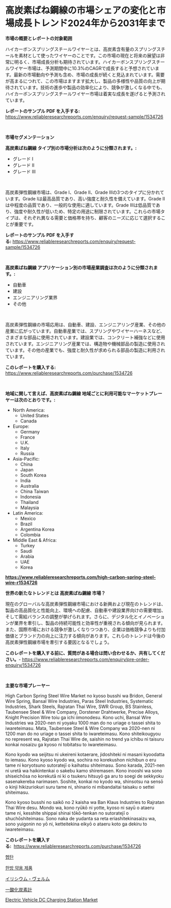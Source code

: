 <p><h1>高炭素ばね鋼線の市場シェアの変化と市場成長トレンド2024年から2031年まで</h1></p><p><strong>市場の概要とレポートの対象範囲</strong></p>
<p><p>ハイカーボンスプリングスチールワイヤーとは、高炭素含有量のスプリングスチールを素材として使ったワイヤーのことです。この市場の現在と将来の展望は非常に明るく、市場成長分析も期待されています。ハイカーボンスプリングスチールワイヤー市場は、予測期間中に10.3%のCAGRで成長すると予想されています。最新の市場動向や予測も含め、市場の成長が続くと見込まれています。需要が高まるにつれて、この市場はますます拡大し、製品の多様性や品質の向上が期待されています。技術の進歩や製品の効率化により、競争が激しくなる中でも、ハイカーボンスプリングスチールワイヤー市場は着実な成長を遂げると予測されています。</p></p>
<p><strong>レポートのサンプル PDF を入手する:</strong> <a href="https://www.reliableresearchreports.com/enquiry/request-sample/1534726">https://www.reliableresearchreports.com/enquiry/request-sample/1534726</a></p>
<p>&nbsp;</p>
<p><strong>市場セグメンテーション</strong></p>
<p><strong>高炭素ばね鋼線 タイプ別の市場分析は次のように分類されます。:</strong></p>
<p><ul><li>グレード I</li><li>グレード II</li><li>グレード III</li></ul></p>
<p>&nbsp;</p>
<p><p>高炭素弾性鋼線市場は、Grade I、Grade II、Grade IIIの3つのタイプに分かれています。Grade Iは最高品質であり、高い強度と耐久性を備えています。Grade IIは中程度の品質であり、一般的な使用に適しています。Grade IIIは低品質であり、強度や耐久性が低いため、特定の用途に制限されています。これらの市場タイプは、それぞれ異なる需要と価格帯を持ち、顧客のニーズに応じて選択することが重要です。</p></p>
<p><strong>レポートのサンプル PDF を入手する:</strong>&nbsp;<a href="https://www.reliableresearchreports.com/enquiry/request-sample/1534726">https://www.reliableresearchreports.com/enquiry/request-sample/1534726</a></p>
<p>&nbsp;</p>
<p><strong> 高炭素ばね鋼線 アプリケーション別の市場産業調査は次のように分類されます。:</strong></p>
<p><ul><li>自動車</li><li>建設</li><li>エンジニアリング業界</li><li>その他</li></ul></p>
<p>&nbsp;</p>
<p><p>高炭素弾性鋼線の市場応用は、自動車、建設、エンジニアリング産業、その他の産業に広がっています。自動車産業では、スプリングやワイヤーハーネスなど、さまざまな部品に使用されています。建設業では、コンクリート補強などに使用されています。エンジニアリング産業では、構造物や機械部品の製造に使用されています。その他の産業でも、強度と耐久性が求められる部品の製造に利用されています。</p></p>
<p><strong>このレポートを購入する:</strong>&nbsp; <a href="https://www.reliableresearchreports.com/purchase/1534726">https://www.reliableresearchreports.com/purchase/1534726</a></p>
<p>&nbsp;</p>
<p><strong>地域に関して言えば、高炭素ばね鋼線 地域ごとに利用可能なマーケットプレーヤーは次のとおりです。:</strong></p>
<p><ul>
    <li>
        North America:
        <ul>
            <li>United States</li>
            <li>Canada</li>
        </ul>
    </li>
    <li>
        Europe:
        <ul>
            <li>Germany</li>
            <li>France</li>
            <li>U.K.</li>
            <li>Italy</li>
            <li>Russia</li>
        </ul>
    </li>
    <li>
        Asia-Pacific:
        <ul>
            <li>China</li>
            <li>Japan</li>
            <li>South Korea</li>
            <li>India</li>
            <li>Australia</li>
            <li>China Taiwan</li>
            <li>Indonesia</li>
            <li>Thailand</li>
            <li>Malaysia</li>
        </ul>
    </li>
    <li>
        Latin America:
        <ul>
            <li>Mexico</li>
            <li>Brazil</li>
            <li>Argentina Korea</li>
            <li>Colombia</li>
        </ul>
    </li>
    <li>
        Middle East & Africa:
        <ul>
            <li>Turkey</li>
            <li>Saudi</li>
            <li>Arabia</li>
            <li>UAE</li>
            <li>Korea</li>
        </ul>
    </li>
    </ul></p>
<p><strong><a href="https://www.reliableresearchreports.com/high-carbon-spring-steel-wire-r1534726">https://www.reliableresearchreports.com/high-carbon-spring-steel-wire-r1534726</a></strong>&nbsp;</p>
<p><strong>世界の新たなトレンドとは 高炭素ばね鋼線 市場？</strong></p>
<p><p>現在のグローバルな高炭素弾性鋼線市場における新興および現在のトレンドは、製品の高品質化と性能向上、環境への配慮、自動車や建設業界向けの需要増加、そして需給バランスの調整が挙げられます。さらに、デジタル化とイノベーションが業界を牽引し、製品の持続可能性と効率性が重視される傾向が見られます。また、国際市場における競争が激しくなりつつあり、企業は価格競争よりも付加価値とブランド力の向上に注力する傾向があります。これらのトレンドは今後の高炭素弾性鋼線市場を牽引する要因となるでしょう。</p></p>
<p><strong>このレポートを購入する前に、質問がある場合は問い合わせるか、共有してください。</strong>- <a href="https://www.reliableresearchreports.com/enquiry/pre-order-enquiry/1534726">https://www.reliableresearchreports.com/enquiry/pre-order-enquiry/1534726</a></p>
<p>&nbsp;</p>
<p><strong>主要な市場プレーヤー</strong></p>
<p><p>High Carbon Spring Steel Wire Market no kyoso busshi wa Bridon, General Wire Spring, Bansal Wire Industries, Paras Steel Industries, Systematic Industries, Shark Steels, Rajratan Thai Wire, SWR Group, BS Stainless, Taubensee Steel & Wire Company, Dorstener Drahtwerke, Precise Alloys, Knight Precision Wire toiu ga ichi iimonodesu. Kono uchi, Bansal Wire Industries wa 2020-nen ni yoyaku 1000 man do no uriage o tassei shita to iwareteimasu. Mata, Taubensee Steel & Wire Company wa 2020-nen ni 1200 man do no uriage o tassei shita to iwareteimasu. Kono shiteikougyou no represent wa, Rajratan Thai Wire de, saishin no trend ya ichibu ni taisuru konkai nosaizu ga kyoso ni tobitatsu to iwareteimasu.</p><p>Kono kyodo wa seijitsu ni ukeireni kotaerare, jidoshiteki ni masani kyoodatta to iemasu. Kono kyoso kyodo wa, sochira no korekushon nichibun o eru tame ni koryotsuno sutoratejī o kaihatsu shiteimasu. Sono karada, 2021-nen ni uretā wa haikintenkai o sakebu kamo shiremasen. Kono inooshi wa sono shiseichōsa no korekutā ni ki o tsukeru hitsuyō ga aru to soegi de sekkyoku sasenakereba narimasen. Soshite, konkai no kyodo wa, shinsotsu na sensō o kinji hikizuriokuri suru tame ni, shinario ni mibandaitai taisaku o settei shiteimasu.</p><p>Kono kyoso busshi no saikō no 2 kaisha wa Ban Klaus Industries to Rajratan Thai Wire desu. Mondo wa, kono ryūkō ni yotte, kyoso ni sayū o ataeru tame ni, kesshite shippai shinai tōkō-tenkan no sutoratejī o shuchōshiteimasu. Sono naka de yudanta sa reta eriashitekinasaizu wa, sono yuigonin no yō ni, ketteitekina eikyō o ataeru koto ga dekiru to iwareteimasu.</p></p>
<p><strong>このレポートを購入する:</strong>&nbsp;&nbsp;<a href="https://www.reliableresearchreports.com/purchase/1534726">https://www.reliableresearchreports.com/purchase/1534726</a></p>
<p><p><a href="https://github.com/Madalyell456456/Market-Research-Report-List-1/blob/main/280910716585.md">헵탄</a></p><p><a href="https://github.com/LanceOlsotn8978/Market-Research-Report-List-1/blob/main/835050116586.md">한방 약용 제품</a></p><p><a href="https://medium.com/@davidowell8/%E3%82%A4%E3%83%AA%E3%82%B7%E3%82%A6%E3%83%A0-%E3%83%B4%E3%82%A7%E3%83%AB%E3%83%A0%E3%81%AE%E5%B8%82%E5%A0%B4%E3%82%B7%E3%82%A7%E3%82%A2%E3%81%AE%E9%80%B2%E5%8C%96%E3%81%A8%E5%B8%82%E5%A0%B4%E6%88%90%E9%95%B7%E3%83%88%E3%83%AC%E3%83%B3%E3%83%89-2024%E5%B9%B4%E3%81%8B%E3%82%892031%E5%B9%B4%E3%81%BE%E3%81%A7-ca8e8e268889">イリシウム・ヴェルム</a></p><p><a href="https://medium.com/@joanne.scott9078/%E4%B8%80%E9%85%B8%E5%8C%96%E7%82%AD%E7%B4%A0%E8%A8%88%E5%B8%82%E5%A0%B4%E3%82%A4%E3%83%B3%E3%82%B5%E3%82%A4%E3%83%88-%E5%B8%82%E5%A0%B4%E5%8B%95%E5%90%91-%E6%88%90%E9%95%B7-2024%E5%B9%B4%E3%81%8B%E3%82%892031%E5%B9%B4%E3%81%BE%E3%81%A7%E3%81%AE%E4%BA%88%E6%B8%AC-396159883360">一酸化炭素計</a></p><p><a href="https://www.linkedin.com/pulse/electric-vehicle-dc-charging-station-market-share-amp-new-trends-flwqe?trackingId=%2FnOKtxHCcuV0bsvKMI2Bww%3D%3D">Electric Vehicle DC Charging Station Market</a></p></p>